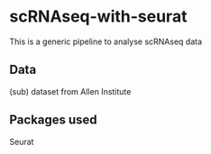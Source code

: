 # scRNAseq-with-seurat

This is a generic pipeline to analyse scRNAseq data

## Data
(sub) dataset from Allen Institute

## Packages used
Seurat 
